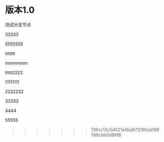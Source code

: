 # 版本1.0
测试分支节点

33333

5555555

ttttttt

mmmmmm


ttttt2222

11111111





2222222


33333




4444


55555

>>>>>>> 136cc13c5d021a4ba873190cb1897d9cbb0d86f8

